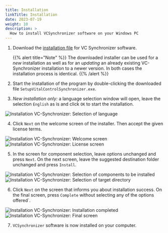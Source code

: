 ```yaml
---
title: Installation
linkTitle: Installation
date: 2023-07-19
weight: 10
description: >
  How to install VCSynchronizer software on your Windows PC
---
```

1. Download the [installation file](/download/SetupVitalControlSynchronizer.exe) for VC Synchronizer software.

    {{% alert title="Note" %}}
  The downloaded installer can be used for a *new* installation as well as for an *updating* an already existing VC-Synchronizer installation to a newer version. In both cases the installation process is identical.
    {{% /alert %}}

2. Start the installation of the program by double-clicking the downloaded file `SetupVitalControlSynchronizer.exe`.

3. *New installation only:* a language selection window will open, leave the selection `English` as is and click `OK` to start the installation.

![Installation VC-Synchronizer: Selection of language](../images/lang-select.png)

4. Click `Next` on the welcome screen of the installer. Then accept the given license terms.

![Installation VC-Synchronizer: Welcome screen](../images/welcome.png) ![Installation VC-Synchronizer: License screen](../images/license.png)

5. In the screen for component selection, leave options unchanged and press `Next`. On the next screen, leave the suggested destination folder unchanged and press `Install`.

![Installation VC-Synchronizer: Selection of components to be installed](../images/components.png) ![Installation VC-Synchronizer: Selection of target directory](../images/install-dir.png)

6. Click `Next` on the screen that informs you about installation success. On the final screen, press `Complete` without selecting any of the options offered`.

![Installation VC-Synchronizer: Installation completed](../images/completed.png) ![Installation VC-Synchronizer: Final screen](../images/finish.png)

7. `VCSynchronizer` software is now installed on your computer.
